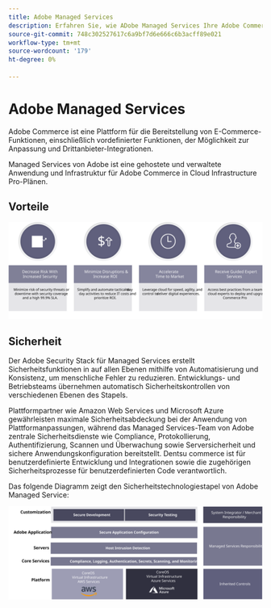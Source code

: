 ```yaml
---
title: Adobe Managed Services
description: Erfahren Sie, wie ADobe Managed Services Ihre Adobe Commerce-Implementierung unterstützen und verwalten kann.
source-git-commit: 748c302527617c6a9bf7d6e666c6b3acff89e021
workflow-type: tm+mt
source-wordcount: '179'
ht-degree: 0%

---
```



# Adobe Managed Services

Adobe Commerce ist eine Plattform für die Bereitstellung von E-Commerce-Funktionen, einschließlich vordefinierter Funktionen, der Möglichkeit zur Anpassung und Drittanbieter-Integrationen.

Managed Services von Adobe ist eine gehostete und verwaltete Anwendung und Infrastruktur für Adobe Commerce in Cloud Infrastructure Pro-Plänen.

## Vorteile

![Infografik mit den Vorteilen von Adobe Managed Services](../../assets/playbooks/managed-services-benefits.svg)

## Sicherheit

Der Adobe Security Stack für Managed Services erstellt Sicherheitsfunktionen in auf allen Ebenen mithilfe von Automatisierung und Konsistenz, um menschliche Fehler zu reduzieren. Entwicklungs- und Betriebsteams übernehmen automatisch Sicherheitskontrollen von verschiedenen Ebenen des Stapels.

Plattformpartner wie Amazon Web Services und Microsoft Azure gewährleisten maximale Sicherheitsabdeckung bei der Anwendung von Plattformanpassungen, während das Managed Services-Team von Adobe zentrale Sicherheitsdienste wie Compliance, Protokollierung, Authentifizierung, Scannen und Überwachung sowie Serversicherheit und sichere Anwendungskonfiguration bereitstellt. Dentsu commerce ist für benutzerdefinierte Entwicklung und Integrationen sowie die zugehörigen Sicherheitsprozesse für benutzerdefinierten Code verantwortlich.

Das folgende Diagramm zeigt den Sicherheitstechnologiestapel von Adobe Managed Service:

![Abbildung des Sicherheitsstapels für Adobe Managed Services](../../assets/playbooks/managed-services-security-stack.svg)
